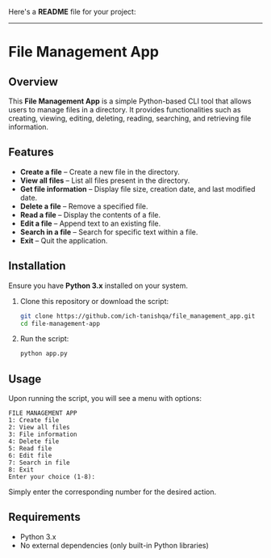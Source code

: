 Here's a **README** file for your project:  

---

# File Management App

## Overview
This **File Management App** is a simple Python-based CLI tool that allows users to manage files in a directory. It provides functionalities such as creating, viewing, editing, deleting, reading, searching, and retrieving file information.

## Features
- **Create a file** – Create a new file in the directory.
- **View all files** – List all files present in the directory.
- **Get file information** – Display file size, creation date, and last modified date.
- **Delete a file** – Remove a specified file.
- **Read a file** – Display the contents of a file.
- **Edit a file** – Append text to an existing file.
- **Search in a file** – Search for specific text within a file.
- **Exit** – Quit the application.

## Installation
Ensure you have **Python 3.x** installed on your system.

1. Clone this repository or download the script:
   ```bash
   git clone https://github.com/ich-tanishqa/file_management_app.git
   cd file-management-app
   ```

2. Run the script:
   ```bash
   python app.py
   ```

## Usage
Upon running the script, you will see a menu with options:

```
FILE MANAGEMENT APP
1: Create file
2: View all files
3: File information
4: Delete file
5: Read file
6: Edit file
7: Search in file
8: Exit
Enter your choice (1-8):
```

Simply enter the corresponding number for the desired action.

## Requirements
- Python 3.x
- No external dependencies (only built-in Python libraries)
